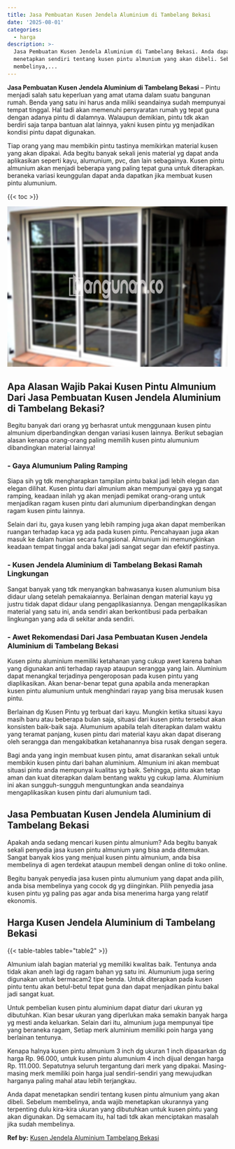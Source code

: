 ```yaml
---
title: Jasa Pembuatan Kusen Jendela Aluminium di Tambelang Bekasi
date: '2025-08-01'
categories:
  - harga
description: >-
  Jasa Pembuatan Kusen Jendela Aluminium di Tambelang Bekasi. Anda dapat
  menetapkan sendiri tentang kusen pintu almunium yang akan dibeli. Sebelum
  membelinya,...
---
```


**Jasa Pembuatan Kusen Jendela Aluminium di Tambelang Bekasi** – Pintu menjadi salah satu keperluan yang amat utama dalam suatu bangunan rumah. Benda yang satu ini harus anda miliki seandainya sudah mempunyai tempat tinggal. Hal tadi akan memenuhi persyaratan rumah yg tepat guna dengan adanya pintu di dalamnya. Walaupun demikian, pintu tdk akan berdiri saja tanpa bantuan alat lainnya, yakni kusen pintu yg menjadikan kondisi pintu dapat digunakan.

Tiap orang yang mau membikin pintu tastinya memikirkan material kusen yang akan dipakai. Ada begitu banyak sekali jenis material yg dapat anda aplikasikan seperti kayu, alumunium, pvc, dan lain sebagainya. Kusen pintu almunium akan menjadi beberapa yang paling tepat guna untuk diterapkan. beraneka variasi keunggulan dapat anda dapatkan jika membuat kusen pintu alumunium.

{{< toc >}}

![Jasa Pembuatan Kusen Jendela Aluminium di Tambelang Bekasi](/images/harga-kusen-jendela-alumunium-35.png)

## Apa Alasan Wajib Pakai Kusen Pintu Almunium Dari Jasa Pembuatan Kusen Jendela Aluminium di Tambelang Bekasi?

Begitu banyak dari orang yg berhasrat untuk menggunaan kusen pintu almunium diperbandingkan dengan variasi kusen lainnya. Berikut sebagian alasan kenapa orang-orang paling memilih kusen pintu alumunium dibandingkan material lainnya!

### \- Gaya Alumunium Paling Ramping

Siapa sih yg tdk mengharapkan tampilan pintu bakal jadi lebih elegan dan elegan dilihat. Kusen pintu dari almunium akan mempunyai gaya yg sangat ramping, keadaan inilah yg akan menjadi pemikat orang-orang untuk menjadikan ragam kusen pintu dari alumunium diperbandingkan dengan ragam kusen pintu lainnya.

Selain dari itu, gaya kusen yang lebih ramping juga akan dapat memberikan ruangan terhadap kaca yg ada pada kusen pintu. Pencahayaan juga akan masuk ke dalam hunian secara fungsional. Almunium ini memungkinkan keadaan tempat tinggal anda bakal jadi sangat segar dan efektif pastinya.

### \- Kusen Jendela Aluminium di Tambelang Bekasi Ramah Lingkungan

Sangat banyak yang tdk menyangkan bahwasanya kusen alumunium bisa didaur ulang setelah pemakaiannya. Berlainan dengan material kayu yg justru tidak dapat didaur ulang pengaplikasiannya. Dengan mengaplikasikan material yang satu ini, anda sendiri akan berkontibusi pada perbaikan lingkungan yang ada di sekitar anda sendiri.

### \- Awet Rekomendasi Dari Jasa Pembuatan Kusen Jendela Aluminium di Tambelang Bekasi

Kusen pintu aluminium memiliki ketahanan yang cukup awet karena bahan yang digunakan anti terhadap rayap ataupun serangga yang lain. Aluminium dapat menangkal terjadinya pengeroposan pada kusen pintu yang diaplikasikan. Akan benar-benar tepat guna apabila anda menerapkan kusen pintu alumunium untuk menghindari rayap yang bisa merusak kusen pintu.

Berlainan dg Kusen Pintu yg terbuat dari kayu. Mungkin ketika situasi kayu masih baru atau beberapa bulan saja, situasi dari kusen pintu tersebut akan konsisten baik-baik saja. Alumunium apabila telah diterapkan dalam waktu yang teramat panjang, kusen pintu dari material kayu akan dapat diserang oleh serangga dan mengakibatkan ketahanannya bisa rusak dengan segera.

Bagi anda yang ingin membuat kusen pintu, amat disarankan sekali untuk membikin kusen pintu dari bahan aluminium. Almunium ini akan membuat situasi pintu anda mempunyai kualitas yg baik. Sehingga, pintu akan tetap aman dan kuat diterapkan dalam bentang waktu yg cukup lama. Aluminium ini akan sungguh-sungguh menguntungkan anda seandainya mengaplikasikan kusen pintu dari alumunium tadi.

## Jasa Pembuatan Kusen Jendela Aluminium di Tambelang Bekasi

Apakah anda sedang mencari kusen pintu almunium? Ada begitu banyak sekali penyedia jasa kusen pintu almunium yang bisa anda ditemukan. Sangat banyak kios yang menjual kusen pintu almunium, anda bisa membelinya di agen terdekat ataupun membeli dengan online di toko online.

Begitu banyak penyedia jasa kusen pintu alumunium yang dapat anda pilih, anda bisa membelinya yang cocok dg yg diinginkan. Pilih penyedia jasa kusen pintu yg paling pas agar anda bisa menerima harga yang relatif ekonomis.

## Harga Kusen Jendela Aluminium di Tambelang Bekasi

{{< table-tables table="table2" >}}

Almunium ialah bagian material yg memiliki kwalitas baik. Tentunya anda tidak akan aneh lagi dg ragam bahan yg satu ini. Alumunium juga sering digunakan untuk bermacam2 tipe benda. Untuk diterapkan pada kusen pintu tentu akan betul-betul tepat guna dan dapat menjadikan pintu bakal jadi sangat kuat.

Untuk pembelian kusen pintu aluminium dapat diatur dari ukuran yg dibutuhkan. Kian besar ukuran yang diperlukan maka semakin banyak harga yg mesti anda keluarkan. Selain dari itu, almunium juga mempunyai tipe yang beraneka ragam, Setiap merk aluminium memiliki poin harga yang berlainan tentunya.

Kenapa halnya kusen pintu almunium 3 inch dg ukuran 1 inch dipasarkan dg harga Rp. 96.000, untuk kusen pintu alumunium 4 inch dijual dengan harga Rp. 111.000. Sepatutnya seluruh tergantung dari merk yang dipakai. Masing-masing merk memiliki poin harga jual sendiri-sendiri yang mewujudkan harganya paling mahal atau lebih terjangkau.

Anda dapat menetapkan sendiri tentang kusen pintu almunium yang akan dibeli. Sebelum membelinya, anda wajib menetapkan ukurannya yang terpenting dulu kira-kira ukuran yang dibutuhkan untuk kusen pintu yang akan digunakan. Dg semacam itu, hal tadi tdk akan menciptakan masalah jika sudah membelinya.

**Ref by:** [Kusen Jendela Aluminium Tambelang Bekasi](https://id.wikipedia.org/wiki/Kusen)
